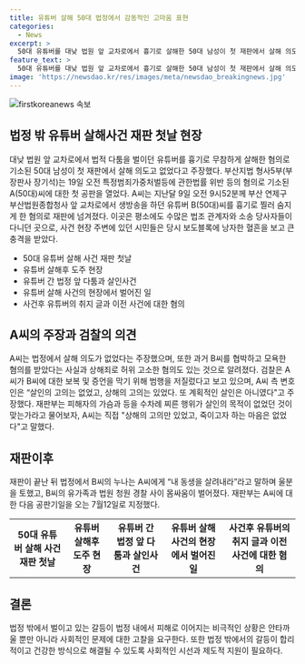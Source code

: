 ```yaml
---
title: 유튜버 살해 50대 법정에서 감동적인 고마움 표현
categories:
  - News
excerpt: >
  50대 유튜버를 대낮 법원 앞 교차로에서 흉기로 살해한 50대 남성이 첫 재판에서 살해 의도가 없었다고 주장했다. A씨는 유튜브 방송 중이던 B씨를 공격한 후 차를 타고 도주하다가 체포됐다. A씨는 폭행, 모욕, 협박 등으로 이전에 법적 분쟁을 겪은 B씨에게 보복하려 한 것으로 추정되며, 재판은 계속될 예정이다. 현장에서는 피해자 가족과 사건 관계자들 사이에 갈등이 일어났다. 다음 공판은 7월 12일로 예정되어 있다.
feature_text: >
  50대 유튜버를 대낮 법원 앞 교차로에서 흉기로 살해한 50대 남성이 첫 재판에서 살해 의도가 없었다고 주장했다. A씨는 유튜브 방송 중이던 B씨를 공격한 후 차를 타고 도주하다가 체포됐다. A씨는 폭행, 모욕, 협박 등으로 이전에 법적 분쟁을 겪은 B씨에게 보복하려 한 것으로 추정되며, 재판은 계속될 예정이다. 현장에서는 피해자 가족과 사건 관계자들 사이에 갈등이 일어났다. 다음 공판은 7월 12일로 예정되어 있다.
image: 'https://newsdao.kr/res/images/meta/newsdao_breakingnews.jpg'
---
```


<p><img src="https://newsdao.kr/res/images/meta/newsdao_breakingnews.jpg" alt="firstkoreanews 속보" /></p>

<h2 data-ke-size="size26">법정 밖 유튜버 살해사건 재판 첫날 현장</h2>

<p data-ke-size="size16">대낮 법원 앞 교차로에서 법적 다툼을 벌이던 유튜버를 흉기로 무참하게 살해한 혐의로 기소된 50대 남성이 첫 재판에서 살해 의도고 없었다고 주장했다. 부산지법 형사5부(부장판사 장기석)는 19일 오전 특정범죄가중처벌등에 관한법률 위반 등의 혐의로 기소된 A(50대)씨에 대한 첫 공판을 열었다. A씨는 지난달 9일 오전 9시52분께 부산 연제구 부산법원종합청사 앞 교차로에서 생방송을 하던 유튜버 B(50대)씨를 흉기로 찔러 숨지게 한 혐의로 재판에 넘겨졌다. 이곳은 평소에도 수많은 법조 관계자와 소송 당사자들이 다니던 곳으로, 사건 현장 주변에 있던 시민들은 당시 보도블록에 낭자한 혈흔을 보고 큰 충격을 받았다.</p>

<ul>
    <li>50대 유튜버 살해 사건 재판 첫날</li>
    <li>유튜버 살해후 도주 현장</li>
    <li>유튜버 간 법정 앞 다툼과 살인사건</li>
    <li>유튜버 살해 사건의 현장에서 벌어진 일</li>
    <li>사건후 유튜버의 취지 글과 이전 사건에 대한 혐의</li>
</ul>

<h2 data-ke-size="size26">A씨의 주장과 검찰의 의견</h2>

<p data-ke-size="size16">A씨는 법정에서 살해 의도가 없었다는 주장했으며, 또한 과거 B씨를 협박하고 모욕한 혐의를 받았다는 사실과 상해죄로 허위 고소한 혐의도 있는 것으로 알려졌다. 검찰은 A씨가 B씨에 대한 보복 및 증언을 막기 위해 범행을 저질렀다고 보고 있으며, A씨 측 변호인은 “살인의 고의는 없었고, 상해의 고의는 있었다. 또 계획적인 살인은 아니였다"고 주장했다. 재판부는 피해자의 가슴과 등을 수차례 찌른 행위가 살인의 목적이 없었던 것이 맞는가라고 물어보자, A씨는 직접 "상해의 고의만 있었고, 죽이고자 하는 마음은 없었다"고 말했다.</p>

<h2 data-ke-size="size26">재판이후</h2>

<p data-ke-size="size16">재판이 끝난 뒤 법정에서 B씨의 누나는 A씨에게 “내 동생을 살려내라”라고 말하며 울분을 토했고, B씨의 유가족과 법원 청원 경찰 사이 몸싸움이 벌어졌다. 재판부는 A씨에 대한 다음 공판기일을 오는 7월12일로 지정했다.</p>

<table>
    <tr>
        <td style="text-align: center; height: 17px;"><b>50대 유튜버 살해 사건 재판 첫날</b></td>
        <td style="text-align: center; height: 17px;"><b>유튜버 살해후 도주 현장</b></td>
        <td style="text-align: center; height: 17px;"><b>유튜버 간 법정 앞 다툼과 살인사건</b></td>
        <td style="text-align: center; height: 17px;"><b>유튜버 살해 사건의 현장에서 벌어진 일</b></td>
        <td style="text-align: center; height: 17px;"><b>사건후 유튜버의 취지 글과 이전 사건에 대한 혐의</b></td>
    </tr>
</table>

<h2 data-ke-size="size26">결론</h2>

<p data-ke-size="size16">법정 밖에서 벌이고 있는 갈등이 법정 내에서 피해로 이어지는 비극적인 상황은 안타까울 뿐만 아니라 사회적인 문제에 대한 고찰을 요구한다. 또한 법정 밖에서의 갈등이 합리적이고 건강한 방식으로 해결될 수 있도록 사회적인 시선과 제도적 지원이 필요하다.</p>

